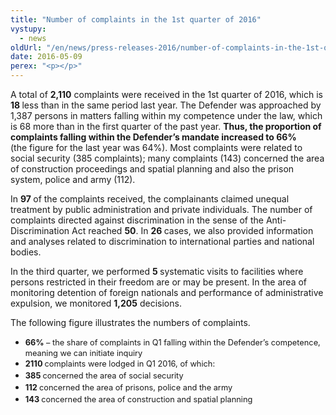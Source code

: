 ```yaml
---
title: "Number of complaints in the 1st quarter of 2016"
vystupy:
  - news
oldUrl: "/en/news/press-releases-2016/number-of-complaints-in-the-1st-quarter-of-2016/"
date: 2016-05-09
perex: "<p></p>"
---
```


<!-- imported from the old website -->

<p>A total of <b>2,110</b> complaints were received in the 1st quarter of 2016, which is <b>18 </b>less than in the same period last year. The Defender was approached by 1,387 persons in matters falling within my competence under the law, which is 68 more than in the first quarter of the past year. <b>Thus, the proportion of complaints falling within the Defender’s mandate increased to 66% </b>(the figure for the last year was 64%). Most complaints were related to social security (385 complaints); many complaints (143) concerned the area of construction proceedings and spatial planning and also the prison system, police and army (112).</p> <p>In <b>97 </b>of the complaints received, the complainants claimed unequal treatment by public administration and private individuals. The number of complaints directed against discrimination in the sense of the Anti-Discrimination Act reached <b>50</b>. In <b>26 </b>cases, we also provided information and analyses related to discrimination to international parties and national bodies. </p> <p>In the third quarter, we performed <b>5 </b>systematic visits to facilities where persons restricted in their freedom are or may be present. In the area of monitoring detention of foreign nationals and performance of administrative expulsion, we monitored <b>1,205</b> decisions. </p> <p>The following figure illustrates the numbers of complaints.</p><ul><li><span style="line-height: 17.92px; font-size: 12.8px;"><b>66%</b> – the share of complaints in Q1 falling within the Defender’s competence, meaning we can initiate inquiry</span></li><li><span style="line-height: 17.92px; font-size: 12.8px;"><b>2110 </b>complaints were lodged in Q1 2016, of which:</span></li><li><span style="line-height: 17.92px; font-size: 12.8px;"><b>385 </b>concerned the area of social security</span></li><li><span style="line-height: 17.92px; font-size: 12.8px;"><b>112 </b>concerned the area of prisons, police and the army</span></li><li><span style="line-height: 17.92px; font-size: 12.8px;"><b>143 </b>concerned the area of construction and spatial planning</span></li></ul><p></p>
